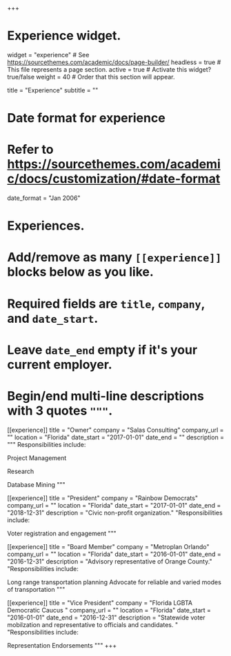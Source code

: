 +++
# Experience widget.
widget = "experience"  # See https://sourcethemes.com/academic/docs/page-builder/
headless = true  # This file represents a page section.
active = true  # Activate this widget? true/false
weight = 40  # Order that this section will appear.

title = "Experience"
subtitle = ""

# Date format for experience
#   Refer to https://sourcethemes.com/academic/docs/customization/#date-format
date_format = "Jan 2006"

# Experiences.
#   Add/remove as many `[[experience]]` blocks below as you like.
#   Required fields are `title`, `company`, and `date_start`.
#   Leave `date_end` empty if it's your current employer.
#   Begin/end multi-line descriptions with 3 quotes `"""`.

[[experience]] title = "Owner" company = "Salas Consulting" company_url = "" location = "Florida" date_start = "2017-01-01" date_end = "" description = """ Responsibilities include:

Project Management

Research

Database Mining """ 

[[experience]] title = "President" company = "Rainbow Democrats" company_url = "" location = "Florida" date_start = "2017-01-01" date_end = "2018-12-31" description = "Civic non-profit organization." "Responsibilities include:

Voter registration and engagement """

[[experience]] title = "Board Member" company = "Metroplan Orlando" company_url = "" location = "Florida" date_start = "2016-01-01" date_end = "2016-12-31" description = "Advisory representative of Orange County." "Responsibilities include:

Long range transportation planning
Advocate for reliable and varied modes of transportation """

[[experience]] title = "Vice President" company = "Florida LGBTA Democratic Caucus " company_url = "" location = "Florida" date_start = "2016-01-01" date_end = "2016-12-31" description = "Statewide voter mobilzation and representative to officials and candidates. " "Responsibilities include:

Representation
Endorsements """
+++
